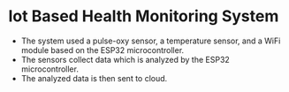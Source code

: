 # Iot Based Health Monitoring System
- The system used a pulse-oxy sensor, a temperature sensor, and a WiFi module based on the ESP32 microcontroller.
- The sensors collect data which is analyzed by the ESP32 microcontroller.
- The analyzed data is then sent to cloud.
